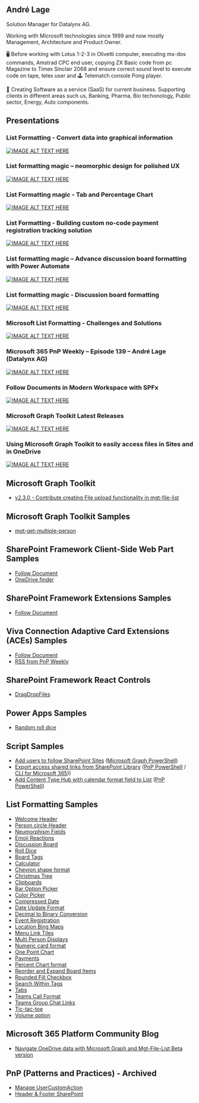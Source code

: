 ## André Lage

Solution Manager for Datalynx AG.

Working with Microsoft technologies since 1999 and now mostly Management, Architecture and Product Owner. 

🖥️ Before working with Lotus 1-2-3 in Olivetti computer, executing ms-dos commands, Amstrad CPC end user, copying ZX Basic code from pc Magazine to Timex Sinclair 2068 and ensure correct sound level to execute code on tape, telex user and 🕹️ Telematch console Pong player.

🤝 Creating Software as a service (SaaS) for current business.
Supporting clients in different areas such us, Banking, Pharma, Bio techonology, Public sector, Energy, Auto components.

## Presentations

### List Formatting - Convert data into graphical information
[![IMAGE ALT TEXT HERE](https://img.youtube.com/vi/5wxlN0wlO_g/0.jpg)](https://www.youtube.com/watch?v=5wxlN0wlO_g)

### List formatting magic – neomorphic design for polished UX
[![IMAGE ALT TEXT HERE](https://img.youtube.com/vi/8Nboe31bmB4/0.jpg)](https://www.youtube.com/watch?v=8Nboe31bmB4)

### List Formatting magic - Tab and Percentage Chart
[![IMAGE ALT TEXT HERE](https://img.youtube.com/vi/fbD2JDoH3eY/0.jpg)](https://www.youtube.com/watch?v=fbD2JDoH3eY)

### List Formatting - Building custom no-code payment registration tracking solution
[![IMAGE ALT TEXT HERE](https://img.youtube.com/vi/D6C7d3FsJBA/0.jpg)](https://www.youtube.com/watch?v=D6C7d3FsJBA)

### List formatting magic – Advance discussion board formatting with Power Automate
[![IMAGE ALT TEXT HERE](https://img.youtube.com/vi/Kdwbehx1804/0.jpg)](https://www.youtube.com/watch?v=Kdwbehx1804)

### List formatting magic - Discussion board formatting
[![IMAGE ALT TEXT HERE](https://img.youtube.com/vi/KTleK0_66IU/0.jpg)](https://www.youtube.com/watch?v=KTleK0_66IU)

### Microsoft List Formatting - Challenges and Solutions
[![IMAGE ALT TEXT HERE](https://img.youtube.com/vi/yvEiXouwBUk/0.jpg)](https://www.youtube.com/watch?v=yvEiXouwBUk)

### Microsoft 365 PnP Weekly – Episode 139 – André Lage (Datalynx AG)
[![IMAGE ALT TEXT HERE](https://img.youtube.com/vi/6kv5nvgPVqY/0.jpg)](https://www.youtube.com/watch?v=6kv5nvgPVqY)

### Follow Documents in Modern Workspace with SPFx
[![IMAGE ALT TEXT HERE](https://img.youtube.com/vi/Wx7nqlP3WQU/0.jpg)](https://www.youtube.com/watch?v=Wx7nqlP3WQU)

### Microsoft Graph Toolkit Latest Releases
[![IMAGE ALT TEXT HERE](https://img.youtube.com/vi/cm0144eUg5s/0.jpg)](https://www.youtube.com/watch?v=cm0144eUg5s)

### Using Microsoft Graph Toolkit to easily access files in Sites and in OneDrive
[![IMAGE ALT TEXT HERE](https://img.youtube.com/vi/Xgna1iH55k8/0.jpg)](https://www.youtube.com/watch?v=Xgna1iH55k8)

## Microsoft Graph Toolkit

- [v2.3.0 - Contribute creating File upload functionality in mgt-file-list](https://github.com/microsoftgraph/microsoft-graph-toolkit/releases/tag/v2.3.0)

## Microsoft Graph Toolkit Samples

- [mgt-get-multiple-person](https://github.com/pnp/mgt-samples/tree/main/samples/html/mgt-get-multiple-person)

## SharePoint Framework Client-Side Web Part Samples

- [Follow Document](https://github.com/pnp/sp-dev-fx-webparts/tree/main/samples/react-follow-document)
- [OneDrive finder](https://github.com/pnp/sp-dev-fx-webparts/tree/main/samples/react-onedrive-finder)

## SharePoint Framework Extensions Samples

- [Follow Document](https://github.com/pnp/sp-dev-fx-extensions/tree/main/samples/react-command-follow-document)

## Viva Connection Adaptive Card Extensions (ACEs) Samples

- [Follow Document](https://github.com/pnp/sp-dev-fx-aces/tree/main/samples/PrimaryTextCard-Follow-Documents)
- [RSS from PnP Weekly](https://github.com/pnp/sp-dev-fx-aces/tree/main/samples/ImageCard-Rss)

## SharePoint Framework React Controls

- [DragDropFiles](https://github.com/pnp/sp-dev-fx-controls-react/blob/master/docs/documentation/docs/controls/DragDropFiles.md)

## Power Apps Samples

- [Random roll dice](https://github.com/pnp/powerapps-samples/tree/main/samples/random-rolldice)

## Script Samples

- [Add users to follow SharePoint Sites](https://pnp.github.io/script-samples/spo-add-user-follow-site/README.html) ([Microsoft Graph PowerShell](https://docs.microsoft.com/en-us/graph/powershell/get-started))
- [Export access shared links from SharePoint Library](https://github.com/pnp/script-samples/tree/main/scripts/spo-export-file-shared-links) ([PnP PowerShell](https://aka.ms/cli-m365) / [CLI for Microsoft 365](https://aka.ms/cli-m365)))
- [Add Content Type Hub with calendar format field to List](https://github.com/pnp/script-samples/tree/main/scripts/spo-add-contenttypehub-format-field-to-List) ([PnP PowerShell](https://aka.ms/pnp/powershell))

## List Formatting Samples

- [Welcome Header](https://github.com/pnp/List-Formatting/tree/master/form-samples/welcome-header)
- [Person circle Header](https://github.com/pnp/List-Formatting/tree/master/form-samples/person-circle-header)
- [Neumorphism Fields](https://github.com/aaclage/List-Formatting/tree/aaclage/generic-neumorphism/column-samples/generic-neumorphism)
- [Emoji Reactions](https://github.com/pnp/list-formatting/tree/master/view-samples/emoji-reactions)
- [Discussion Board](https://github.com/pnp/list-formatting/tree/master/view-samples/discussion-board)
- [Roll Dice](https://github.com/pnp/List-Formatting/tree/master/view-samples/roll-dice)
- [Board Tags](https://github.com/pnp/list-formatting/tree/master/view-samples/board-tags)
- [Calculator](https://github.com/pnp/List-Formatting/tree/master/column-samples/generic-calculator)
- [Chevron shape format](https://github.com/pnp/List-Formatting/tree/master/view-samples/chevron-shape-format)
- [Christmas Tree](https://github.com/pnp/List-Formatting/tree/master/view-samples/christmas-tree)
- [Clipboards](https://github.com/pnp/list-formatting/tree/master/view-samples/clipboards)
- [Bar Option Picker](https://github.com/pnp/list-formatting/tree/master/view-samples/bar-option-picker)
- [Color Picker](https://github.com/pnp/list-formatting/tree/master/view-samples/color-picker)
- [Compressed Date](https://github.com/pnp/List-Formatting/tree/master/column-samples/date-compress-format)
- [Date Update Format](https://github.com/pnp/List-Formatting/tree/master/column-samples/date-update-format)
- [Decimal to Binary Conversion](https://github.com/pnp/List-Formatting/tree/master/column-samples/number-decimal-binary)
- [Event Registration](https://github.com/pnp/list-formatting/tree/master/view-samples/event-registration)
- [Location Bing Maps](https://github.com/pnp/List-Formatting/tree/master/column-samples/location-bing-maps)
- [Menu Link Tiles](https://github.com/pnp/List-Formatting/tree/master/view-samples/menu-link-tiles)
- [Multi Person Displays](https://github.com/pnp/List-Formatting/tree/master/view-samples/multi-person-displays)
- [Numeric card format](https://github.com/pnp/List-Formatting/tree/master/view-samples/generic-numeric-card-format)
- [One Point Chart](https://github.com/pnp/List-Formatting/tree/master/column-samples/generic-one-point-chart)
- [Payments](https://github.com/pnp/List-Formatting/tree/master/view-samples/payments)
- [Percent Chart format](https://github.com/pnp/List-Formatting/tree/master/view-samples/percent-chart-format)
- [Reorder and Expand Board Items](https://github.com/pnp/List-Formatting/tree/master/view-samples/reorder-expand-board-items)
- [Rounded Fill Checkbox](https://github.com/pnp/list-formatting/tree/master/column-samples/yesno-roundedfill-format)
- [Search Within Tags](https://github.com/pnp/List-Formatting/tree/master/view-samples/search-within-tags)
- [Tabs](https://github.com/pnp/List-Formatting/tree/master/view-samples/tabs)
- [Teams Call Format](https://github.com/pnp/List-Formatting/tree/master/column-samples/person-teams-call-format)
- [Teams Group Chat Links](https://github.com/pnp/List-Formatting/tree/master/view-samples/teams-group-chat-links)
- [Tic-tac-toe](https://github.com/pnp/List-Formatting/tree/master/view-samples/tic-tac-toe)
- [Volume option](https://github.com/pnp/List-Formatting/tree/master/column-samples/number-volume)

 
 ## Microsoft 365 Platform Community Blog
 
 - [Navigate OneDrive data with Microsoft Graph and Mgt-File-List Beta version](https://pnp.github.io/blog/post/navigate-onedrive-data-with-microsoft-graph-and-mgt-file-list)
 
## PnP (Patterns and Practices) - **Archived**

- [Manage UserCustomAction](https://github.com/pnp/PnP/tree/master/Samples/Core.ManageUserCustomAction)
- [Header & Footer SharePoint](https://github.com/pnp/PnP/tree/master/Samples/Core.EmbedJavaScript.HeaderFooter)

<!--
**aaclage/aaclage** is a ✨ _special_ ✨ repository because its `README.md` (this file) appears on your GitHub profile.

Here are some ideas to get you started:

- 🔭 I’m currently working on ...
- 🌱 I’m currently learning ...
- 👯 I’m looking to collaborate on ...
- 🤔 I’m looking for help with ...
- 💬 Ask me about ...
- 📫 How to reach me: ...
- 😄 Pronouns: ...
- ⚡ Fun fact: ...
-->
